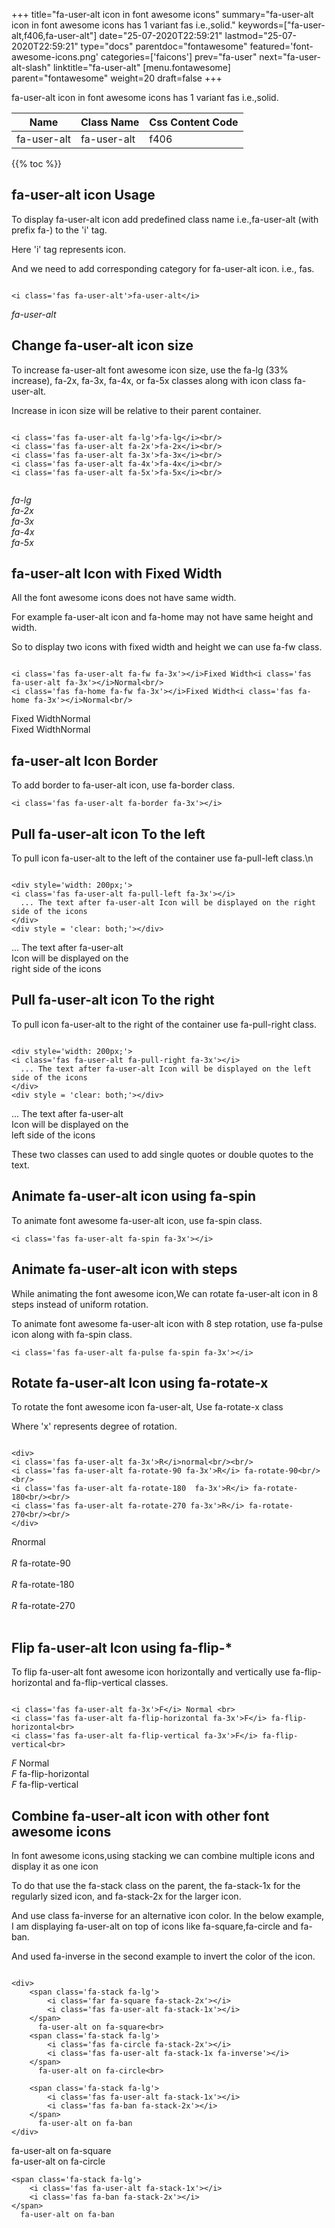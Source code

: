 +++
title="fa-user-alt icon in font awesome icons"
summary="fa-user-alt icon in font awesome icons has 1 variant fas i.e.,solid."
keywords=["fa-user-alt,f406,fa-user-alt"]
date="25-07-2020T22:59:21"
lastmod="25-07-2020T22:59:21"
type="docs"
parentdoc="fontawesome"
featured='font-awesome-icons.png'
categories=['faicons']
prev="fa-user"
next="fa-user-alt-slash"
linktitle="fa-user-alt"
[menu.fontawesome]
parent="fontawesome"
weight=20
draft=false
+++


fa-user-alt icon in font awesome icons has 1 variant fas i.e.,solid.

<div class='table-responsive'><table class='table'><thead><tr><th>Name</th><th>Class Name</th><th>Css Content Code</th></tr></thead><tbody><tr><td>fa-user-alt</td><td>fa-user-alt</td><td>f406</td></tr></tbody></table></div>


{{% toc %}}


## fa-user-alt icon Usage

To display fa-user-alt icon add predefined class name i.e.,fa-user-alt (with prefix fa-) to the 'i' tag.

Here 'i' tag represents icon.

And we need to add corresponding category for fa-user-alt icon. i.e., fas.


```

<i class='fas fa-user-alt'>fa-user-alt</i>
```

<i class='fas fa-user-alt'>fa-user-alt</i>




## Change fa-user-alt icon size
To increase fa-user-alt font awesome icon size, use the fa-lg (33% increase), fa-2x, fa-3x, fa-4x, or fa-5x classes along with icon class fa-user-alt.

Increase in icon size will be relative to their parent container. 

```

<i class='fas fa-user-alt fa-lg'>fa-lg</i><br/>
<i class='fas fa-user-alt fa-2x'>fa-2x</i><br/>
<i class='fas fa-user-alt fa-3x'>fa-3x</i><br/>
<i class='fas fa-user-alt fa-4x'>fa-4x</i><br/>
<i class='fas fa-user-alt fa-5x'>fa-5x</i><br/>
            
```

<i class='fas fa-user-alt fa-lg'>fa-lg</i><br/>
<i class='fas fa-user-alt fa-2x'>fa-2x</i><br/>
<i class='fas fa-user-alt fa-3x'>fa-3x</i><br/>
<i class='fas fa-user-alt fa-4x'>fa-4x</i><br/>
<i class='fas fa-user-alt fa-5x'>fa-5x</i><br/>
            



## fa-user-alt Icon with Fixed Width 

All the font awesome icons does not have same width.

For example fa-user-alt icon and fa-home may not have same height and width.

So to display two icons with fixed width and height we can use fa-fw class.


```

<i class='fas fa-user-alt fa-fw fa-3x'></i>Fixed Width<i class='fas fa-user-alt fa-3x'></i>Normal<br/>
<i class='fas fa-home fa-fw fa-3x'></i>Fixed Width<i class='fas fa-home fa-3x'></i>Normal<br/>
```

<i class='fas fa-user-alt fa-fw fa-3x'></i>Fixed Width<i class='fas fa-user-alt fa-3x'></i>Normal<br/>
<i class='fas fa-home fa-fw fa-3x'></i>Fixed Width<i class='fas fa-home fa-3x'></i>Normal<br/>



## fa-user-alt Icon Border 

To add border to fa-user-alt icon, use fa-border class.


```
<i class='fas fa-user-alt fa-border fa-3x'></i>

```
<i class='fas fa-user-alt fa-border fa-3x'></i>





## Pull fa-user-alt icon To the left

To pull icon fa-user-alt to the left of the container use fa-pull-left class.\n

```

<div style='width: 200px;'>
<i class='fas fa-user-alt fa-pull-left fa-3x'></i>
  ... The text after fa-user-alt Icon will be displayed on the right side of the icons
</div>
<div style = 'clear: both;'></div>
```

<div style='width: 200px;'>
<i class='fas fa-user-alt fa-pull-left fa-3x'></i>
  ... The text after fa-user-alt Icon will be displayed on the right side of the icons
</div>
<div style = 'clear: both;'></div>




## Pull fa-user-alt icon To the right
To pull icon fa-user-alt to the right of the container use fa-pull-right class.

```

<div style='width: 200px;'>
<i class='fas fa-user-alt fa-pull-right fa-3x'></i>
  ... The text after fa-user-alt Icon will be displayed on the left side of the icons
</div>
<div style = 'clear: both;'></div>
```

<div style='width: 200px;'>
<i class='fas fa-user-alt fa-pull-right fa-3x'></i>
  ... The text after fa-user-alt Icon will be displayed on the left side of the icons
</div>
<div style = 'clear: both;'></div>

These two classes can used to add single quotes or double quotes to the text.


## Animate fa-user-alt icon using fa-spin
To animate font awesome fa-user-alt icon, use fa-spin class.

```
<i class='fas fa-user-alt fa-spin fa-3x'></i>
```
<i class='fas fa-user-alt fa-spin fa-3x'></i>




## Animate fa-user-alt icon with steps
While animating the font awesome icon,We can rotate fa-user-alt icon in 8 steps instead of uniform rotation.

To animate font awesome fa-user-alt icon with 8 step rotation, use fa-pulse icon along with fa-spin class.


```
<i class='fas fa-user-alt fa-pulse fa-spin fa-3x'></i>

```
<i class='fas fa-user-alt fa-pulse fa-spin fa-3x'></i>





## Rotate fa-user-alt Icon using fa-rotate-x
To rotate the font awesome icon fa-user-alt, Use fa-rotate-x class

Where 'x' represents degree of rotation.


```

<div>
<i class='fas fa-user-alt fa-3x'>R</i>normal<br/><br/>
<i class='fas fa-user-alt fa-rotate-90 fa-3x'>R</i> fa-rotate-90<br/><br/> 
<i class='fas fa-user-alt fa-rotate-180  fa-3x'>R</i> fa-rotate-180<br/><br/> 
<i class='fas fa-user-alt fa-rotate-270 fa-3x'>R</i> fa-rotate-270<br/><br/>
</div>
```

<div>
<i class='fas fa-user-alt fa-3x'>R</i>normal<br/><br/>
<i class='fas fa-user-alt fa-rotate-90 fa-3x'>R</i> fa-rotate-90<br/><br/> 
<i class='fas fa-user-alt fa-rotate-180  fa-3x'>R</i> fa-rotate-180<br/><br/> 
<i class='fas fa-user-alt fa-rotate-270 fa-3x'>R</i> fa-rotate-270<br/><br/>
</div>




## Flip fa-user-alt Icon using fa-flip-*
To flip fa-user-alt font awesome icon horizontally and vertically use fa-flip-horizontal and fa-flip-vertical classes. 

```

<i class='fas fa-user-alt fa-3x'>F</i> Normal <br>
<i class='fas fa-user-alt fa-flip-horizontal fa-3x'>F</i> fa-flip-horizontal<br>
<i class='fas fa-user-alt fa-flip-vertical fa-3x'>F</i> fa-flip-vertical<br>
```

<i class='fas fa-user-alt fa-3x'>F</i> Normal <br>
<i class='fas fa-user-alt fa-flip-horizontal fa-3x'>F</i> fa-flip-horizontal<br>
<i class='fas fa-user-alt fa-flip-vertical fa-3x'>F</i> fa-flip-vertical<br>




## Combine fa-user-alt icon with other font awesome icons
In font awesome icons,using stacking we can combine multiple icons and display it as one icon 

To do that use the fa-stack class on the parent, the fa-stack-1x for the regularly sized icon, and fa-stack-2x for the larger icon.

And use class fa-inverse for an alternative icon color. 
In the below example, I am displaying fa-user-alt on top of icons like fa-square,fa-circle and fa-ban.

And used fa-inverse in the second example to invert the color of the icon.

```

<div>
    <span class='fa-stack fa-lg'>
        <i class='far fa-square fa-stack-2x'></i>
        <i class='fas fa-user-alt fa-stack-1x'></i>
    </span>
      fa-user-alt on fa-square<br>
    <span class='fa-stack fa-lg'>
        <i class='fas fa-circle fa-stack-2x'></i>
        <i class='fas fa-user-alt fa-stack-1x fa-inverse'></i>
    </span>
      fa-user-alt on fa-circle<br>

    <span class='fa-stack fa-lg'>
        <i class='fas fa-user-alt fa-stack-1x'></i>
        <i class='fas fa-ban fa-stack-2x'></i>
    </span>
      fa-user-alt on fa-ban
</div>
```

<div>
    <span class='fa-stack fa-lg'>
        <i class='far fa-square fa-stack-2x'></i>
        <i class='fas fa-user-alt fa-stack-1x'></i>
    </span>
      fa-user-alt on fa-square<br>
    <span class='fa-stack fa-lg'>
        <i class='fas fa-circle fa-stack-2x'></i>
        <i class='fas fa-user-alt fa-stack-1x fa-inverse'></i>
    </span>
      fa-user-alt on fa-circle<br>

    <span class='fa-stack fa-lg'>
        <i class='fas fa-user-alt fa-stack-1x'></i>
        <i class='fas fa-ban fa-stack-2x'></i>
    </span>
      fa-user-alt on fa-ban
</div>






